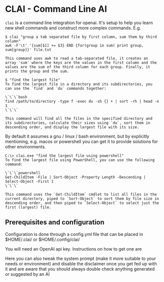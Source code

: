 # CLAI - Command Line AI

`clai` is a command line integration for openai. It's setup to help you learn
new shell commands and construct more complex commands. E.g.

```
$ clai "group a tab separated file by first column, sum them by third column"
awk -F'\t' '{sum[$1] += $3} END {for(group in sum) print group, sum[group]}' file.txt

This command uses awk to read a tab-separated file, it creates an array 'sum' where the keys are the values in the first column and the values are the sum of the third column for each group. Finally, it prints the group and the sum.
```

```
$ "find the largest file"
To find the largest file in a directory and its subdirectories, you can use the `find` and `du` commands together:

\`\`\`bash
find /path/to/directory -type f -exec du -sh {} + | sort -rh | head -n 1
\`\`\`

This command will find all the files in the specified directory and its subdirectories, calculate their sizes using `du`, sort them in descending order, and display the largest file with its size.
```

By default it assumes a gnu / linux / bash environment, but by explicitly mentioning, e.g. macos or powershell you can get
it to provide solutions for other environments.

```
C:\> clai.exe "find the largest file using powershell"
To find the largest file using PowerShell, you can use the following command:

\`\`\`powershell
Get-ChildItem -File | Sort-Object -Property Length -Descending | Select-Object -First 1
\`\`\`

This command uses the `Get-ChildItem` cmdlet to list all files in the current directory, piped to `Sort-Object` to sort them by file size in descending order, and then piped to `Select-Object` to select just the first (largest) file.
```

## Prerequisites and configuration

Configuration is done through a config.yml file that can be placed in $HOME/.clai/ or $HOME/.config/clai/

You will need an OpenAI api key. Instructions on how to get one are <here>

Here you can also tweak the system prompt (make it more suitable to your needs or environment) and disable the disclaimer once you  get fed up with it and are aware that you should always double check anything generated or suggested by an AI


